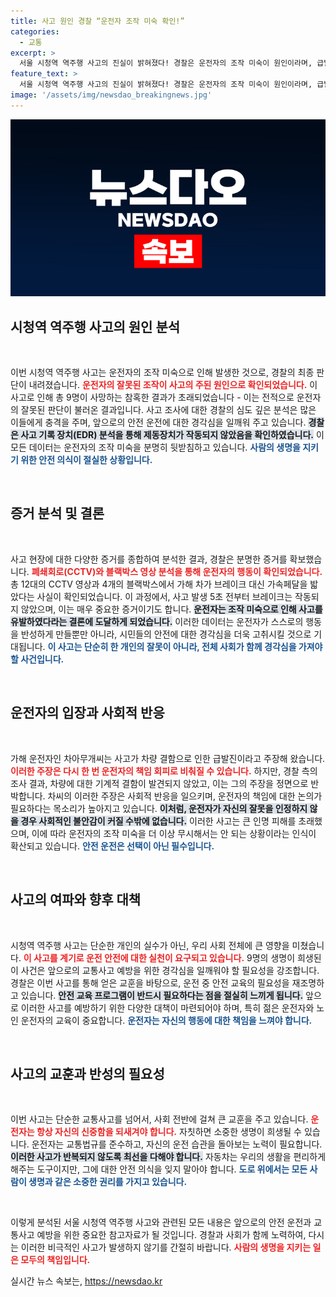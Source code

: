 ```yaml
---
title: 사고 원인 경찰 “운전자 조작 미숙 확인!”
categories:
  - 교통
excerpt: >
  서울 시청역 역주행 사고의 진실이 밝혀졌다! 경찰은 운전자의 조작 미숙이 원인이라며, 급발진 주장은 사실이 아님을 입증했다. 신발 문양과 블랙박스 증거로 드러난 충격적인 진실을 확인해보세요!
feature_text: >
  서울 시청역 역주행 사고의 진실이 밝혀졌다! 경찰은 운전자의 조작 미숙이 원인이라며, 급발진 주장은 사실이 아님을 입증했다. 신발 문양과 블랙박스 증거로 드러난 충격적인 진실을 확인해보세요!
image: '/assets/img/newsdao_breakingnews.jpg'
---
```


<p><img src="/assets/img/newsdao_breakingnews.jpg" alt="firstkoreanews 속보" /></p>

<h2 data-ke-size="size26">시청역 역주행 사고의 원인 분석</h2>

<p data-ke-size="size16">&nbsp;</p>

<p>이번 시청역 역주행 사고는 운전자의 조작 미숙으로 인해 발생한 것으로, 경찰의 최종 판단이 내려졌습니다. <b><span style="color: #ee2323;">운전자의 잘못된 조작이 사고의 주된 원인으로 확인되었습니다.</span></b> 이 사고로 인해 총 9명이 사망하는 참혹한 결과가 초래되었습니다 - 이는 전적으로 운전자의 잘못된 판단이 불러온 결과입니다. 사고 조사에 대한 경찰의 심도 깊은 분석은 많은 이들에게 충격을 주며, 앞으로의 안전 운전에 대한 경각심을 일깨워 주고 있습니다. <b><span style="background-color: #21538527;">경찰은 사고 기록 장치(EDR) 분석을 통해 제동장치가 작동되지 않았음을 확인하였습니다.</span></b> 이 모든 데이터는 운전자의 조작 미숙을 분명히 뒷받침하고 있습니다. <b><span style="color: #1a5490;">사람의 생명을 지키기 위한 안전 의식이 절실한 상황입니다.</span></b></p>

<p data-ke-size="size16">&nbsp;</p>

<h2 data-ke-size="size26">증거 분석 및 결론</h2>

<p data-ke-size="size16">&nbsp;</p>

<p>사고 현장에 대한 다양한 증거를 종합하여 분석한 결과, 경찰은 분명한 증거를 확보했습니다. <b><span style="color: #ee2323;">폐쇄회로(CCTV)와 블랙박스 영상 분석을 통해 운전자의 행동이 확인되었습니다.</span></b> 총 12대의 CCTV 영상과 4개의 블랙박스에서 가해 차가 브레이크 대신 가속페달을 밟았다는 사실이 확인되었습니다. 이 과정에서, 사고 발생 5초 전부터 브레이크는 작동되지 않았으며, 이는 매우 중요한 증거이기도 합니다. <b><span style="background-color: #21538527;">운전자는 조작 미숙으로 인해 사고를 유발하였다라는 결론에 도달하게 되었습니다.</span></b> 이러한 데이터는 운전자가 스스로의 행동을 반성하게 만들뿐만 아니라, 시민들의 안전에 대한 경각심을 더욱 고취시킬 것으로 기대됩니다. <b><span style="color: #1a5490;">이 사고는 단순히 한 개인의 잘못이 아니라, 전체 사회가 함께 경각심을 가져야 할 사건입니다.</span></b></p>

<p data-ke-size="size16">&nbsp;</p>

<h2 data-ke-size="size26">운전자의 입장과 사회적 반응</h2>

<p data-ke-size="size16">&nbsp;</p>

<p>가해 운전자인 차아무개씨는 사고가 차량 결함으로 인한 급발진이라고 주장해 왔습니다. <b><span style="color: #ee2323;">이러한 주장은 다시 한 번 운전자의 책임 회피로 비춰질 수 있습니다.</span></b> 하지만, 경찰 측의 조사 결과, 차량에 대한 기계적 결함이 발견되지 않았고, 이는 그의 주장을 정면으로 반박합니다. 차씨의 이러한 주장은 사회적 반응을 일으키며, 운전자의 책임에 대한 논의가 필요하다는 목소리가 높아지고 있습니다. <b><span style="background-color: #21538527;">이처럼, 운전자가 자신의 잘못을 인정하지 않을 경우 사회적인 불안감이 커질 수밖에 없습니다.</span></b> 이러한 사고는 큰 인명 피해를 초래했으며, 이에 따라 운전자의 조작 미숙을 더 이상 무시해서는 안 되는 상황이라는 인식이 확산되고 있습니다. <b><span style="color: #1a5490;">안전 운전은 선택이 아닌 필수입니다.</span></b></p>

<p data-ke-size="size16">&nbsp;</p>

<h2 data-ke-size="size26">사고의 여파와 향후 대책</h2>

<p data-ke-size="size16">&nbsp;</p>

<p>시청역 역주행 사고는 단순한 개인의 실수가 아닌, 우리 사회 전체에 큰 영향을 미쳤습니다. <b><span style="color: #ee2323;">이 사고를 계기로 운전 안전에 대한 실천이 요구되고 있습니다.</span></b> 9명의 생명이 희생된 이 사건은 앞으로의 교통사고 예방을 위한 경각심을 일깨워야 할 필요성을 강조합니다. 경찰은 이번 사고를 통해 얻은 교훈을 바탕으로, 운전 중 안전 교육의 필요성을 재조명하고 있습니다. <b><span style="background-color: #21538527;">안전 교육 프로그램이 반드시 필요하다는 점을 절실히 느끼게 됩니다.</span></b> 앞으로 이러한 사고를 예방하기 위한 다양한 대책이 마련되어야 하며, 특히 젊은 운전자와 노인 운전자의 교육이 중요합니다. <b><span style="color: #1a5490;">운전자는 자신의 행동에 대한 책임을 느껴야 합니다.</span></b></p>

<p data-ke-size="size16">&nbsp;</p>

<h2 data-ke-size="size26">사고의 교훈과 반성의 필요성</h2>

<p data-ke-size="size16">&nbsp;</p>

<p>이번 사고는 단순한 교통사고를 넘어서, 사회 전반에 걸쳐 큰 교훈을 주고 있습니다. <b><span style="color: #ee2323;">운전자는 항상 자신의 신중함을 되새겨야 합니다.</span></b> 자칫하면 소중한 생명이 희생될 수 있습니다. 운전자는 교통법규를 준수하고, 자신의 운전 습관을 돌아보는 노력이 필요합니다. <b><span style="background-color: #21538527;">이러한 사고가 반복되지 않도록 최선을 다해야 합니다.</span></b> 자동차는 우리의 생활을 편리하게 해주는 도구이지만, 그에 대한 안전 의식을 잊지 말아야 합니다. <b><span style="color: #1a5490;">도로 위에서는 모든 사람이 생명과 같은 소중한 권리를 가지고 있습니다.</span></b></p>

<p data-ke-size="size16">&nbsp;</p>

<p>이렇게 분석된 서울 시청역 역주행 사고와 관련된 모든 내용은 앞으로의 안전 운전과 교통사고 예방을 위한 중요한 참고자료가 될 것입니다. 경찰과 사회가 함께 노력하여, 다시는 이러한 비극적인 사고가 발생하지 않기를 간절히 바랍니다. <b><span style="color: #ee2323;">사람의 생명을 지키는 일은 모두의 책임입니다.</span></b></p>
실시간 뉴스 속보는, <a href="https://newsdao.kr" rel="dofollow">https://newsdao.kr</a>


